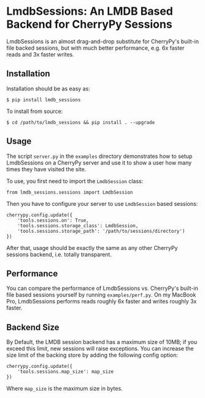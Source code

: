# LmdbSessions: An LMDB Based Backend for CherryPy Sessions

LmdbSessions is an almost drag-and-drop substitute for CherryPy's built-in file
backed sessions, but with much better performance, e.g. 6x faster reads and 3x
faster writes.

## Installation

Installation should be as easy as:

```
$ pip install lmdb_sessions
```

To install from source:

```
$ cd /path/to/lmdb_sessions && pip install . --upgrade
```

## Usage

The script `server.py` in the `examples` directory demonstrates how to setup
LmdbSessions on a CherryPy server and use it to show a user how many times
they have visited the site.

To use, you first need to import the `LmdbSession` class:

```
from lmdb_sessions.sessions import LmdbSession
```

Then you have to configure your server to use `LmdbSession` based sessions:

```
cherrypy.config.update({
	'tools.sessions.on': True,
	'tools.sessions.storage_class': LmdbSession,
	'tools.sessions.storage_path': '/path/to/sessions/directory')
})
```

After that, usage should be exactly the same as any other CherryPy sessions
backend, i.e. totally transparent.

## Performance

You can compare the performance of LmdbSessions vs. CherryPy's built-in file
based sessions yourself by running `examples/perf.py`. On my MacBook Pro,
LmdbSessions performs reads roughly 6x faster and writes roughly 3x faster.

## Backend Size

By Default, the LMDB session backend has a maximum size of 10MB; if you
exceed this limit, new sessions will raise exceptions. You can increase
the size limit of the backing store by adding the following config option:

```
cherrypy.config.update({
    'tools.sessions.map_size': map_size
})
```

Where `map_size` is the maximum size in bytes.
